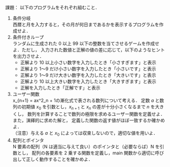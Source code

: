 課題： 以下のプログラムをそれぞれ組むこと．

1. 条件分岐\
西暦と月を入力すると，その月が何日まであるかを表示するプログラムを作成せよ．
1. 条件付きループ\
ランダムに生成された 0 以上 99 以下の整数を当てさせるゲームを作成せよ．ただし，
入力された数値と正解の値の差に応じて，以下のようなヒントを出力させよ．
   - 正解より 10 以上小さい数字を入力したとき「小さすぎます」と表示
   - 正解より 1～9 だけ小さい数字を入力したとき「小さいです」と表示
   - 正解より 1～9 だけ大きい数字を入力したとき「大きいです」と表示
   - 正解より 10 以上大きい数字を入力したとき「大きすぎます」と表示
   - 正解を入力したとき「正解です」と表示
1. ユーザー関数\
x_{n+1} = ax^2_n + 1の漸化式で表される数列について考える．
定数 $a$ と数列の初期値 $x_0$ を引数とし，$x_{n+1}$ と $x_n$ の差が十分小さくなるまで $n$ を大きくし，
数列を計算することで数列の極限を求めるユーザー関数を定義せよ．また，演繹的に求めた解と，
定義した関数の返す値がほぼ一致するか確かめよ．\
（注意）与える $a$ と $x_0$ によっては収束しないので，適切な値を用いよ．
1. 配列とポインタ\
N 要素の配列（N は適当に与えて良い）のポインタと（必要ならば）N を引数とし，
配列の各要素を 2 乗する関数を定義し，main 関数から適切に呼び出して正しく動作することを確かめよ．

